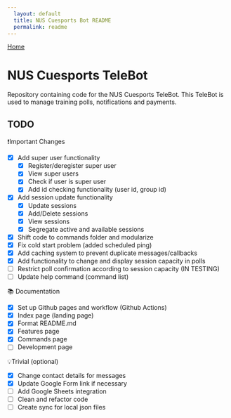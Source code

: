 ```yaml
---
  layout: default
  title: NUS Cuesports Bot README
  permalink: readme
---
```


[Home](https://krashkart.github.io/nus-cuesports-bot/)

# NUS Cuesports TeleBot
Repository containing code for the NUS Cuesports TeleBot. This TeleBot is used to manage training polls, notifications and payments.

## TODO
❗Important Changes
- [X] Add super user functionality
  - [X] Register/deregister super user
  - [X] View super users
  - [X] Check if user is super user
  - [X] Add id checking functionality (user id, group id)
- [X] Add session update functionality
  - [X] Update sessions
  - [X] Add/Delete sessions
  - [X] View sessions
  - [X] Segregate active and available sessions
- [X] Shift code to commands folder and modularize
- [X] Fix cold start problem (added scheduled ping)
- [X] Add caching system to prevent duplicate messages/callbacks
- [X] Add functionality to change and display session capacity in polls
- [ ] Restrict poll confirmation according to session capacity (IN TESTING)
- [ ] Update help command (command list)

📚 Documentation
- [X] Set up Github pages and workflow (Github Actions)
- [X] Index page (landing page)
- [X] Format README.md
- [X] Features page
- [X] Commands page
- [ ] Development page

💡Trivial (optional)
- [X] Change contact details for messages
- [X] Update Google Form link if necessary
- [ ] Add Google Sheets integration
- [ ] Clean and refactor code
- [ ] Create sync for local json files
